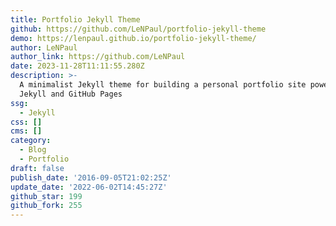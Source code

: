 ```yaml
---
title: Portfolio Jekyll Theme
github: https://github.com/LeNPaul/portfolio-jekyll-theme
demo: https://lenpaul.github.io/portfolio-jekyll-theme/
author: LeNPaul
author_link: https://github.com/LeNPaul
date: 2023-11-28T11:11:55.280Z
description: >-
  A minimalist Jekyll theme for building a personal portfolio site powered by
  Jekyll and GitHub Pages
ssg:
  - Jekyll
css: []
cms: []
category:
  - Blog
  - Portfolio
draft: false
publish_date: '2016-09-05T21:02:25Z'
update_date: '2022-06-02T14:45:27Z'
github_star: 199
github_fork: 255
---
```


